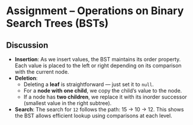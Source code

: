 # Assignment – Operations on Binary Search Trees (BSTs)

## Discussion

- **Insertion**: As we insert values, the BST maintains its order property. Each value is placed to the left or right depending on its comparison with the current node.
- **Deletion**: 
  - Deleting a **leaf** is straightforward — just set it to `null`.
  - For a **node with one child**, we copy the child’s value to the node.
  - If a node has **two children**, we replace it with its inorder successor (smallest value in the right subtree).
- **Search**: The search for `12` follows the path: 15 → 10 → 12. This shows the BST allows efficient lookup using comparisons at each level.
